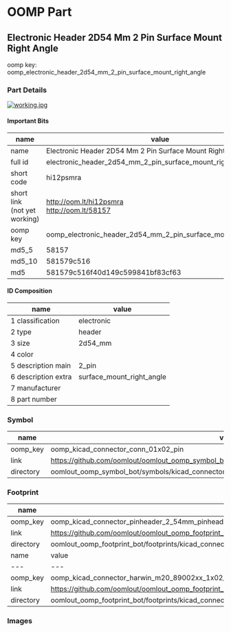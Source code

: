 # OOMP Part  
## Electronic Header 2D54 Mm 2 Pin Surface Mount Right Angle  
  
oomp key: oomp_electronic_header_2d54_mm_2_pin_surface_mount_right_angle  
  
### Part Details  
  
[![working.jpg](working_600.jpg)](working.jpg)  
  
#### Important Bits  
| name | value | 
| --- | --- | 
| name | Electronic Header 2D54 Mm 2 Pin Surface Mount Right Angle | 
| full id | electronic_header_2d54_mm_2_pin_surface_mount_right_angle | 
| short code | hi12psmra | 
| short link<br>(not yet working) | http://oom.lt/hi12psmra<br>http://oom.lt/58157 | 
| oomp key | oomp_electronic_header_2d54_mm_2_pin_surface_mount_right_angle | 
| md5_5 | 58157 | 
| md5_10 | 581579c516 | 
| md5 | 581579c516f40d149c599841bf83cf63 | 
#### ID Composition  
| name | value | 
| --- | --- | 
| 1 classification | electronic | 
| 2 type | header | 
| 3 size | 2d54_mm | 
| 4 color |  | 
| 5 description main | 2_pin | 
| 6 description extra | surface_mount_right_angle | 
| 7 manufacturer |  | 
| 8 part number |  | 
### Symbol  
| name | value | 
| --- | --- | 
| oomp_key | oomp_kicad_connector_conn_01x02_pin | 
| link | https://github.com/oomlout/oomlout_oomp_symbol_bot/tree/main/symbols/kicad_connector_conn_01x02_pin | 
| directory | oomlout_oomp_symbol_bot/symbols/kicad_connector_conn_01x02_pin//working/working.kicad_sym | 
### Footprint  
| name | value | 
| --- | --- | 
| oomp_key | oomp_kicad_connector_pinheader_2_54mm_pinheader_1x02_p2_54mm_vertical | 
| link | https://github.com/oomlout/oomlout_oomp_footprint_bot/tree/main/foootprntss/kicad_connector_pinheader_2_54mm_pinheader_1x02_p2_54mm_vertical | 
| directory | oomlout_oomp_footprint_bot/footprints/kicad_connector_pinheader_2_54mm_pinheader_1x02_p2_54mm_vertical//working/working.kicad_mod | 
| name | value | 
| --- | --- | 
| oomp_key | oomp_kicad_connector_harwin_m20_89002xx_1x02_p2_54mm_horizontal | 
| link | https://github.com/oomlout/oomlout_oomp_footprint_bot/tree/main/foootprntss/kicad_connector_harwin_m20_89002xx_1x02_p2_54mm_horizontal | 
| directory | oomlout_oomp_footprint_bot/footprints/kicad_connector_harwin_m20_89002xx_1x02_p2_54mm_horizontal//working/working.kicad_mod | 
### Images  
